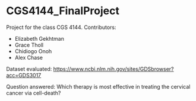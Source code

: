 # CGS4144_FinalProject
Project for the class CGS 4144.
Contributors:
- Elizabeth Gekhtman
- Grace Tholl
- Chidiogo Onoh
- Alex Chase

Dataset evaluated: https://www.ncbi.nlm.nih.gov/sites/GDSbrowser?acc=GDS3017

Question answered: Which therapy is most effective in treating the cervical cancer via cell-death?
